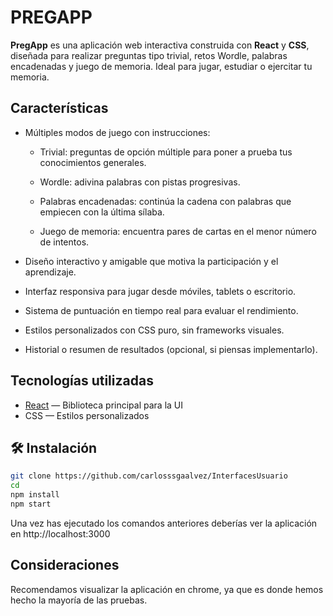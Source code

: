 # PREGAPP
**PregApp** es una aplicación web interactiva construida con **React** y **CSS**, diseñada para realizar preguntas tipo trivial, retos Wordle, palabras encadenadas y juego de memoria. Ideal para jugar, estudiar o ejercitar tu memoria.

## Características
- Múltiples modos de juego con instrucciones:

    -   Trivial: preguntas de opción múltiple para poner a prueba tus conocimientos generales.

    -   Wordle: adivina palabras con pistas progresivas.

    -   Palabras encadenadas: continúa la cadena con palabras que empiecen con la última sílaba.

    -   Juego de memoria: encuentra pares de cartas en el menor número de intentos.

- Diseño interactivo y amigable que motiva la participación y el aprendizaje.

- Interfaz responsiva para jugar desde móviles, tablets o escritorio.

- Sistema de puntuación en tiempo real para evaluar el rendimiento.

- Estilos personalizados con CSS puro, sin frameworks visuales.

- Historial o resumen de resultados (opcional, si piensas implementarlo).

## Tecnologías utilizadas

- [React](https://reactjs.org/) — Biblioteca principal para la UI
- CSS — Estilos personalizados

## 🛠️ Instalación
```bash
git clone https://github.com/carlosssgaalvez/InterfacesUsuario
cd 
npm install
npm start
```
Una vez has ejecutado los comandos anteriores deberías ver la aplicación en  http://localhost:3000

## Consideraciones

Recomendamos visualizar la aplicación en chrome, ya que es donde hemos hecho la mayoría de las pruebas.